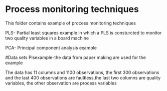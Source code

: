 # Process monitoring techniques

This folder contains example of process monitoring techniques

PLS- Partial least squares example in which a PLS is consturcted to monitor two quality variables in a board machine

PCA- Principal component analysis example

#Data sets
Plsexample-the data from paper making are used for the example

The data has 11 columns and 1100 observations, the first 300 observations and the last 400 observations are faultless,the last two columns are quality variables, the other observation are process variables

